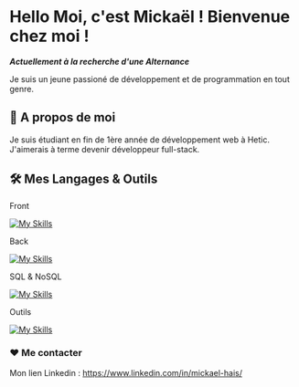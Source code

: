 # Hello Moi, c'est Mickaël ! Bienvenue chez moi !


***Actuellement à la recherche d'une Alternance***

Je suis un jeune passioné de développement et de programmation en tout genre.

## 🧐 A propos de moi
Je suis étudiant en fin de 1ère année de développement web à Hetic.
J'aimerais à terme devenir développeur full-stack.

## 🛠️ Mes Langages & Outils
Front

[![My Skills](https://skillicons.dev/icons?i=js,html,css,react)](https://skillicons.dev)

Back

[![My Skills](https://skillicons.dev/icons?i=nodejs,py,php,nextjs,django,express)](https://skillicons.dev)

SQL & NoSQL

[![My Skills](https://skillicons.dev/icons?i=postgres,supabase,firebase,mysql,mongodb)](https://skillicons.dev)

Outils

[![My Skills](https://skillicons.dev/icons?i=docker,figma,vscode,ps)](https://skillicons.dev)


### ❤️ Me contacter

Mon lien Linkedin : https://www.linkedin.com/in/mickael-hais/
